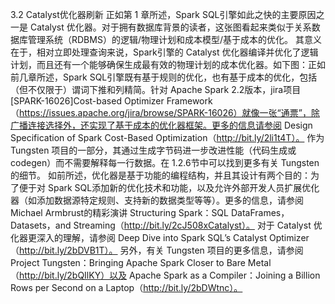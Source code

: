 
3.2 Catalyst优化器刷新
正如第 1 章所述，Spark SQL引擎如此之快的主要原因之一是 Catalyst 优化器。对于拥有数据库背景的读者，这张图看起来类似于关系数据库管理系统（RDBMS）的逻辑/物理计划和成本模型/基于成本的优化。
其意义在于，相对立即处理查询来说，Spark引擎的 Catalyst 优化器编译并优化了逻辑计划，而且还有一个能够确保生成最有效的物理计划的成本优化器。如下图：正如前几章所述，Spark SQL引擎既有基于规则的优化，也有基于成本的优化，包括（但不仅限于）谓词下推和列精简。针对 Apache Spark 2.2版本，jira项目[SPARK-16026]Cost-based Optimizer Framework（https://issues.apache.org/jira/browse/SPARK-16026）就像一张“通票”，除广播连接选择外，还实现了基于成本的优化器框架。更多的信息请参阅 Design Specification of Spark Cost-Based Optimization（http://bit.ly/2li1t4T）。
作为 Tungsten 项目的一部分，其通过生成字节码进一步改进性能（代码生成或 codegen）而不需要解释每一行数据。在 1.2.6节中可以找到更多有关 Tungsten 的细节。
如前所述，优化器是基于功能的编程结构，并且其设计有两个目的：为了便于对 Spark SQL添加新的优化技术和功能，以及允许外部开发人员扩展优化器（如添加数据源特定规则、支持新的数据类型等等）。更多的信息，请参阅 Michael Armbrust的精彩演讲 Structuring Spark：SQL DataFrames，Datasets，and Streaming（http://bit.ly/2cJ508xCatalyst）。
对于 Catalyst 优化器更深入的理解，请参阅 Deep Dive into Spark SQL’s Catalyst Optimizer（http://bit.ly/2bDVB1T）。
另外，有关 Tungsten 项目的更多信息，请参阅 Project Tungsten：Bringing Apache Spark Closer to Bare Metal（http://bit.ly/2bQIlKY）以及 Apache Spark as a Compiler：Joining a Billion Rows per Second on a Laptop（http://bit.ly/2bDWtnc）。
